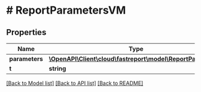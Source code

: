 # # ReportParametersVM

## Properties

Name | Type | Description | Notes
------------ | ------------- | ------------- | -------------
**parameters** | [**\OpenAPI\Client\cloud\fastreport\model\ReportParameter[]**](ReportParameter.md) |  | [optional]
**t** | **string** |  |

[[Back to Model list]](../../README.md#models) [[Back to API list]](../../README.md#endpoints) [[Back to README]](../../README.md)
